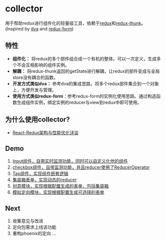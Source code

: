 # collector

用于帮助redux进行组件化的轻量级工具，依赖于[redux](https://github.com/reactjs/redux)和[redux-thunk](https://github.com/gaearon/redux-thunk)。(Inspired by [dva](https://github.com/dvajs/dva) and  [redux-form](https://github.com/erikras/redux-form))

## 特性
 - **组件化：** 将redux的多个部件组合成一个有机的整体。可以一次定义，生成多个不会互相影响的组件实例。
 - **解耦：** 将redux-thunk返回的getState进行解耦，让redux的部件变成与全局store没有耦合的函数。
 - **开发方式类似dva：** 参考dva的集成思路，将多个redux部件集合到一个对象上，方便开发与管理。
 - **使用方式类似redux-form**：参考redux-form的实例化使用思路。通过构造函数生成组件实例，绑定实例的reducer与view到redux中即可使用。
 
## 为什么使用collector?

- [React-Redux架构与性能优化详谈](http://km.oa.com/group/29108/articles/show/317042)

## Demo

 1. [Input组件，自带实时监测功能，同时可以自定义化他的组件](https://codesandbox.io/s/github/JanzenZhangChen/collector/tree/master/CollectorDemo)
 2. [checkbox组件，自带监测功能，并且reducer使用了ReducerOperator](https://codesandbox.io/s/github/JanzenZhangChen/collector/tree/master/CollectorOperatorDemo)
 3. [Tap组件，实现组件嵌套逻辑](https://codesandbox.io/s/github/JanzenZhangChen/collector/tree/master/CollectorWrapDemo)
 4. [集装箱表单，实现动态的reducer](https://codesandbox.io/s/github/JanzenZhangChen/collector/tree/master/CollectorDynamicDemo)
 5. [创意模块，实现根据配置生成的表单，包括集装箱](https://codesandbox.io/s/github/JanzenZhangChen/collector/tree/master/CollectorCreativesDemo)
 6. [模拟定向模块，实现根据配置生成可选择的表单](https://codesandbox.io/s/github/JanzenZhangChen/collector/tree/master/CollectorTargetsDemo)

## Next

 1. 收集意见与改进
 3. 定向包需求上线该功能
 4. 重构phoenix的定向
...